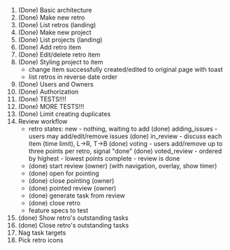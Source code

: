 1. (Done) Basic architecture
1. (Done) Make new retro
1. (Done) List retros (landing)
1. (Done) Make new project
1. (Done) List projects (landing)
1. (Done) Add retro item
1. (Done) Edit/delete retro item
1. (Done) Styling project to item
   - change item successfully created/edited to original page with toast
   - list retros in reverse date order
1. (Done) Users and Owners
1. (Done) Authorization
1. (Done) TESTS!!!!
1. (Done) MORE TESTS!!!
1. (Done) Limit creating duplicates
1. Review workflow
   - retro states: 
   		new - nothing, waiting to add
   		(done) adding_issues - users may add/edit/remove issues
   		(done) in_review - discuss each item (time limit), L->R, T->B
   		(done) voting - users add/remove up to three points per retro, signal "done"
   		(done) voted_review - ordered by highest - lowest points
   		complete - review is done
   - (done) start review (owner) (with navigation, overlay, show timer)
   - (done) open for pointing
   - (done) close pointing (owner)
   - (done) pointed review (owner)
   - (done) generate task from review
   - (done) close retro
   - feature specs to test
1. (done) Show retro's outstanding tasks
1. (done) Close retro's outstanding tasks
1. Nag task targets
1. Pick retro icons

